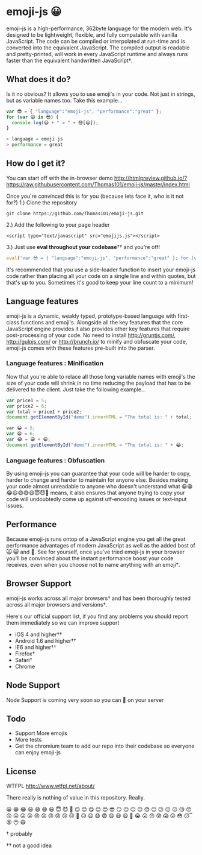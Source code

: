 # emoji-js 😀

emoji-js is a high-performance, 362byte language for the modern web. It's designed to be lightweight, flexible, and fully compatable with vanilla JavaScript. The code can be compiled or interpolated at run-time and is converted into the equivalent JavaScript. The compiled output is readable and pretty-printed, will work in every JavaScript runtime and always runs faster than the equivalent handwritten JavaScript†.

## What does it do?
Is it no obvious? It allows you to use emoji's in your code. Not just in strings, but as variable names too. Take this example...

```js
var 😎 = { "language":"emoji-js", "performance":"great" };
for (var 😃 in 😎) {
  console.log(😃 + " = " + 😎[😃]);
}

> language = emoji-js
> performance = great
```

## How do I get it?
You can start off with the in-browser demo http://htmlpreview.github.io/?https://raw.githubusercontent.com/Thomas101/emoji-js/master/index.html

Once you're convinced this is for you (because lets face it, who is it not for?)
1.) Clone the repository

`git clone https://github.com/Thomas101/emoji-js.git`

2.) Add the following to your page header

`<script type="text/javascript" src="emojijs.js"></script>`

3.) Just use **eval throughout your codebase**†† and you're off!

```js
eval('var 😎 = { "language":"emoji-js", "performance":"great" }; for (var 😃 in 😎) { console.log(😃 + " = " + 😎[😃]); }');
```
It's recommended that you use a side-loader function to insert your emoji-js code rather than placing all your code on a single line and within quotes, but that's up to you. Sometimes it's good to keep your line count to a minimum!

## Language features
emoji-js is a dynamic, weakly typed, prototype-based language with first-class functions and emoji's. Alongside all the key features that the core JavaScript engine provides it also provides other key features that require post-processing of your code. No need to install http://gruntjs.com/, http://gulpjs.com/ or http://brunch.io/ to minify and obfuscate your code, emoji-js comes with these features pre-built into the parser.

### Language features : Minification
Now that you're able to relace all those long variable names with emoji's the size of your code will shrink in no time reducing the payload that has to be delivered to the client. Just take the following example...

```js
var price1 = 5;
var price2 = 6;
var total = price1 + price2;
document.getElementById("demo").innerHTML = "The total is: " + total;
```

```js
var 😀 = 5;
var 😁 = 6;
var 😂 = 😀 + 😁;
document.getElementById("demo").innerHTML = "The total is: " + 😂;
```

### Language features : Obfuscation
By using emoji-js you can guarantee that your code will be harder to copy, harder to change and harder to maintain for anyone else. Besides making your code almost unreadable to anyone who doesn't understand what 😀😁😂😃😄😅😆😇😈👿 means, it also ensures that anyone trying to copy your code will undoubtedly come up against utf-encoding issues or text-input issues.

## Performance
Because emoji-js runs ontop of a JavaScript engine you get all the great performance advantages of modern JavaScript as well as the added bost of 🙀 😺 and 🐶. See for yourself, once you've tried emoji-js in your browser you'll be convinced about the instant performance boost your code receives, even when you choose not to name anything with an emoji†.

## Browser Support
emoji-js works across all major browsers† and has been thoroughly tested across all major browsers and versions†.

Here's our official support list, if you find any problems you should report them immediately so we can improve support

* iOS 4 and higher††
* Android 1.6 and higher††
* IE6 and higher††
* Firefox†
* Safari†
* Chrome

## Node Support
Node Support is coming very soon so you can 🐶 on your server

## Todo
* Support More emojis
* More tests
* Get the chromium team to add our repo into their codebase so everyone can enjoy emoji-js


## License
WTFPL http://www.wtfpl.net/about/

There really is nothing of value in this repository. Really.


😀 😁 😂 😃 😄 😅 😆 😇 😈 👿 😉 😊 😋 😌 😍 😎 😏 😐 😑 😒 😓 😔 😕 😖 😗 😘 😙 😚 😛 😜 😝 😞 😟 😠 😡 😢 😣 😤 😥 😦 😧 😨 😩 😪 😫 😬 😭 😮 😯 😰 😱 😲 😳 😴 😵 😶 😷

† probably

†† not a good idea
